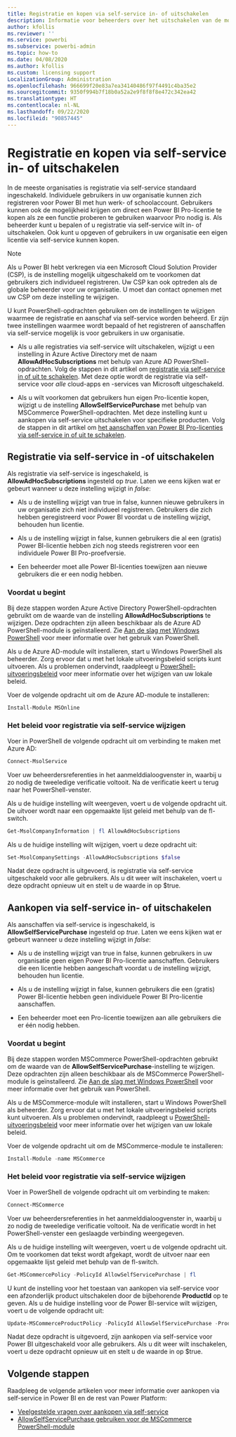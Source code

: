 ```yaml
---
title: Registratie en kopen via self-service in- of uitschakelen
description: Informatie voor beheerders over het uitschakelen van de mogelijkheid voor gebruikers om zich te registreren voor Power BI en een licentie te kopen of bij te werken.
author: kfollis
ms.reviewer: ''
ms.service: powerbi
ms.subservice: powerbi-admin
ms.topic: how-to
ms.date: 04/08/2020
ms.author: kfollis
ms.custom: licensing support
LocalizationGroup: Administration
ms.openlocfilehash: 966699f20e83a7ea34140486f97f4491c4ba35e2
ms.sourcegitcommit: 9350f994b7f18b0a52a2e9f8f8f8e472c342ea42
ms.translationtype: HT
ms.contentlocale: nl-NL
ms.lasthandoff: 09/22/2020
ms.locfileid: "90857445"
---
```

# <a name="enable-or-disable-self-service-sign-up-and-purchasing"></a>Registratie en kopen via self-service in- of uitschakelen

In de meeste organisaties is registratie via self-service standaard ingeschakeld. Individuele gebruikers in uw organisatie kunnen zich registreren voor Power BI met hun werk- of schoolaccount. Gebruikers kunnen ook de mogelijkheid krijgen om direct een Power BI Pro-licentie te kopen als ze een functie proberen te gebruiken waarvoor Pro nodig is. Als beheerder kunt u bepalen of u registratie via self-service wilt in- of uitschakelen. Ook kunt u opgeven of gebruikers in uw organisatie een eigen licentie via self-service kunnen kopen.

> [!NOTE]
>Als u Power BI hebt verkregen via een Microsoft Cloud Solution Provider (CSP), is de instelling mogelijk uitgeschakeld om te voorkomen dat gebruikers zich individueel registreren. Uw CSP kan ook optreden als de globale beheerder voor uw organisatie. U moet dan contact opnemen met uw CSP om deze instelling te wijzigen.
>
>

U kunt PowerShell-opdrachten gebruiken om de instellingen te wijzigen waarmee de registratie en aanschaf via self-service worden beheerd. Er zijn twee instellingen waarmee wordt bepaald of het registreren of aanschaffen via self-service mogelijk is voor gebruikers in uw organisatie.

- Als u alle registraties via self-service wilt uitschakelen, wijzigt u een instelling in Azure Active Directory met de naam **AllowAdHocSubscriptions** met behulp van Azure AD PowerShell-opdrachten. Volg de stappen in dit artikel om [registratie via self-service in of uit te schakelen](#enable-or-disable-self-service-signup). Met deze optie wordt de registratie via self-service voor *alle* cloud-apps en -services van Microsoft uitgeschakeld.

- Als u wilt voorkomen dat gebruikers hun eigen Pro-licentie kopen, wijzigt u de instelling **AllowSelfServicePurchase** met behulp van MSCommerce PowerShell-opdrachten. Met deze instelling kunt u aankopen via self-service uitschakelen voor specifieke producten. Volg de stappen in dit artikel om [het aanschaffen van Power BI Pro-licenties via self-service in of uit te schakelen](#enable-or-disable-self-service-purchase).

## <a name="enable-or-disable-self-service-signup"></a>Registratie via self-service in -of uitschakelen

Als registratie via self-service is ingeschakeld, is **AllowAdHocSubscriptions** ingesteld op *true*. Laten we eens kijken wat er gebeurt wanneer u deze instelling wijzigt in *false*:

- Als u de instelling wijzigt van true in false, kunnen nieuwe gebruikers in uw organisatie zich niet individueel registreren. Gebruikers die zich hebben geregistreerd voor Power BI voordat u de instelling wijzigt, behouden hun licentie.

- Als u de instelling wijzigt in false, kunnen gebruikers die al een (gratis) Power BI-licentie hebben zich nog steeds registreren voor een individuele Power BI Pro-proefversie.

- Een beheerder moet alle Power BI-licenties toewijzen aan nieuwe gebruikers die er een nodig hebben.

### <a name="before-you-begin"></a>Voordat u begint

Bij deze stappen worden Azure Active Directory PowerShell-opdrachten gebruikt om de waarde van de instelling **AllowAdHocSubscriptions** te wijzigen. Deze opdrachten zijn alleen beschikbaar als de Azure AD PowerShell-module is geïnstalleerd. Zie [Aan de slag met Windows PowerShell](/powershell/scripting/getting-started/getting-started-with-windows-powershell?view=powershell-7) voor meer informatie over het gebruik van PowerShell.

Als u de Azure AD-module wilt installeren, start u Windows PowerShell als beheerder. Zorg ervoor dat u met het lokale uitvoeringsbeleid scripts kunt uitvoeren. Als u problemen ondervindt, raadpleegt u [PowerShell-uitvoeringsbeleid](/powershell/module/microsoft.powershell.core/about/about_execution_policies?view=powershell-7#powershell-execution-policies) voor meer informatie over het wijzigen van uw lokale beleid.

Voer de volgende opdracht uit om de Azure AD-module te installeren:

```powershell
Install-Module MSOnline
```

### <a name="change-the-self-service-signup-policy"></a>Het beleid voor registratie via self-service wijzigen

Voer in PowerShell de volgende opdracht uit om verbinding te maken met Azure AD:

```powershell
Connect-MsolService
```

Voer uw beheerdersreferenties in het aanmelddialoogvenster in, waarbij u zo nodig de tweeledige verificatie voltooit. Na de verificatie keert u terug naar het PowerShell-venster.

Als u de huidige instelling wilt weergeven, voert u de volgende opdracht uit. De uitvoer wordt naar een opgemaakte lijst geleid met behulp van de fl-switch.

```powershell
Get-MsolCompanyInformation | fl AllowAdHocSubscriptions
```

Als u de huidige instelling wilt wijzigen, voert u deze opdracht uit:

```powershell
Set-MsolCompanySettings -AllowAdHocSubscriptions $false
```

Nadat deze opdracht is uitgevoerd, is registratie via self-service uitgeschakeld voor alle gebruikers. Als u dit weer wilt inschakelen, voert u deze opdracht opnieuw uit en stelt u de waarde in op $true.

## <a name="enable-or-disable-self-service-purchase"></a>Aankopen via self-service in- of uitschakelen

Als aanschaffen via self-service is ingeschakeld, is **AllowSelfServicePurchase** ingesteld op *true*. Laten we eens kijken wat er gebeurt wanneer u deze instelling wijzigt in *false*:

- Als u de instelling wijzigt van true in false, kunnen gebruikers in uw organisatie geen eigen Power BI Pro-licentie aanschaffen. Gebruikers die een licentie hebben aangeschaft voordat u de instelling wijzigt, behouden hun licentie.

- Als u de instelling wijzigt in false, kunnen gebruikers die een (gratis) Power BI-licentie hebben geen individuele Power BI Pro-licentie aanschaffen. 

- Een beheerder moet een Pro-licentie toewijzen aan alle gebruikers die er één nodig hebben.

### <a name="before-you-begin"></a>Voordat u begint

Bij deze stappen worden MSCommerce PowerShell-opdrachten gebruikt om de waarde van de **AllowSelfServicePurchase**-instelling te wijzigen. Deze opdrachten zijn alleen beschikbaar als de MSCommerce PowerShell-module is geïnstalleerd. Zie [Aan de slag met Windows PowerShell](/powershell/scripting/getting-started/getting-started-with-windows-powershell?view=powershell-7) voor meer informatie over het gebruik van PowerShell.

Als u de MSCommerce-module wilt installeren, start u Windows PowerShell als beheerder. Zorg ervoor dat u met het lokale uitvoeringsbeleid scripts kunt uitvoeren. Als u problemen ondervindt, raadpleegt u [PowerShell-uitvoeringsbeleid](/powershell/module/microsoft.powershell.core/about/about_execution_policies?view=powershell-7#powershell-execution-policies) voor meer informatie over het wijzigen van uw lokale beleid.

Voer de volgende opdracht uit om de MSCommerce-module te installeren:

```powershell
Install-Module -name MSCommerce
```

### <a name="change-the-self-service-signup-policy"></a>Het beleid voor registratie via self-service wijzigen

Voer in PowerShell de volgende opdracht uit om verbinding te maken:

```powershell
Connect-MSCommerce
```

Voer uw beheerdersreferenties in het aanmelddialoogvenster in, waarbij u zo nodig de tweeledige verificatie voltooit. Na de verificatie wordt in het PowerShell-venster een geslaagde verbinding weergegeven.

Als u de huidige instelling wilt weergeven, voert u de volgende opdracht uit. Om te voorkomen dat tekst wordt afgekapt, wordt de uitvoer naar een opgemaakte lijst geleid met behulp van de fl-switch.

```powershell
Get-MSCommercePolicy -PolicyId AllowSelfServicePurchase | fl
```

U kunt de instelling voor het toestaan van aankopen via self-service voor een afzonderlijk product uitschakelen door de bijbehorende **ProductId** op te geven. Als u de huidige instelling voor de Power BI-service wilt wijzigen, voert u de volgende opdracht uit:

```powershell
Update-MSCommerceProductPolicy -PolicyId AllowSelfServicePurchase -ProductId CFQ7TTC0L3PB -Enabled $False
```

Nadat deze opdracht is uitgevoerd, zijn aankopen via self-service voor Power BI uitgeschakeld voor alle gebruikers. Als u dit weer wilt inschakelen, voert u deze opdracht opnieuw uit en stelt u de waarde in op $true.

## <a name="next-steps"></a>Volgende stappen

Raadpleeg de volgende artikelen voor meer informatie over aankopen via self-service in Power BI en de rest van Power Platform:

- [Veelgestelde vragen over aankopen via self-service](/microsoft-365/commerce/subscriptions/self-service-purchase-faq?view=o365-worldwide#admin-capabilities)
- [AllowSelfServicePurchase gebruiken voor de MSCommerce PowerShell-module](/microsoft-365/commerce/subscriptions/allowselfservicepurchase-powershell?view=o365-worldwide)